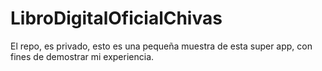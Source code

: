 # LibroDigitalOficialChivas
El repo, es privado, esto es una pequeña muestra de esta super app, con fines de demostrar mi experiencia.
